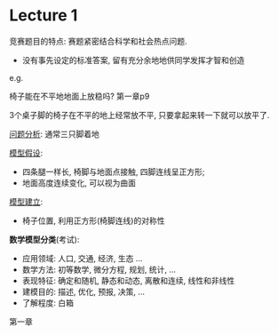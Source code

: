 # Lecture 1

竞赛题目的特点: 赛题紧密结合科学和社会热点问题.

* 没有事先设定的标准答案, 留有充分余地地供同学发挥才智和创造

e.g. 

椅子能在不平地地面上放稳吗? 第一章p9

3个桌子脚的椅子在不平的地上经常放不平, 只要拿起来转一下就可以放平了.

<u>问题分析</u>: 通常三只脚着地

<u>模型假设</u>:

* 四条腿一样长, 椅脚与地面点接触, 四脚连线呈正方形;
* 地面高度连续变化, 可以视为曲面

<u>模型建立</u>:

* 椅子位置, 利用正方形(椅脚连线)的对称性 

**数学模型分类**(考试):

* 应用领域: 人口, 交通, 经济, 生态 ...
* 数学方法: 初等数学, 微分方程, 规划, 统计, ...
* 表现特征: 确定和随机, 静态和动态, 离散和连续, 线性和非线性
* 建模目的: 描述, 优化, 预报, 决策, ...
* 了解程度: 白箱

第一章